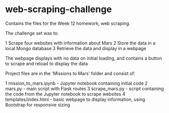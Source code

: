 # web-scraping-challenge

Contains the files for the Week 12 homework, web scraping.

The challenge set was to:

1 Scrape four websites with information about Mars
2 Store the data in a local Mongo database
3 Retrieve the data and display in a webpage

The webpage displays with no data on initial loading, and contains a button to scrape and reload to display the data

Project files are in the 'Missions to Mars' folder and consist of:

1 mission_to_mars.ipynb - Jupyter notebook containing initial code
2 mars.py - main script with Flask routes
3 scrape_mars.py - script containing the code from the Jupyter notebook to scrape websites
4 templates/index.html - basic webpage to display information, using Bootstrap for responsive sizing
